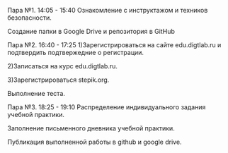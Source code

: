 Пара №1. 14:05 - 15:40
Ознакомление с инструктажом и техников безопасности.

Создание папки в Google Drive и  репозитория в GitHub

Пара №2. 16:40 - 17:25
1)Зарегистрироваться на сайте edu.digtlab.ru и подтвердить подтвержедние о регистрации.

2)Записаться на курс edu.digtlab.ru.

3)Зарегистрироваться stepik.org.

Выполнение теста.

Пара №3. 18:25 - 19:10
Распределение индивидуального задания учебной практики.

Заполнение письменного дневника учебной практики.

Публикация выполненной работы в github и google drive.
